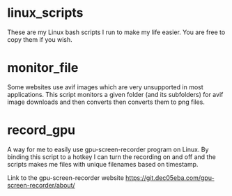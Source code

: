 # linux_scripts

These are my Linux bash scripts I run to make my life easier. You are free to copy them if you wish.

# monitor_file

Some websites use avif images which are very unsupported in most applications. This script monitors a given folder (and its subfolders) for avif image downloads and then converts then converts them to png files.

# record_gpu

A way for me to easily use gpu-screen-recorder program on Linux. By binding this script to a hotkey I can turn the recording on and off and the scripts makes me files with unique filenames based on timestamp.


Link to the gpu-screen-recorder website
https://git.dec05eba.com/gpu-screen-recorder/about/